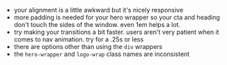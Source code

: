 - your alignment is a little awkward but it's nicely responsive
- more padding is needed for your hero wrapper so your cta and heading don't touch the sides of the window. even 1em helps a lot.
- try making your transitions a bit faster. users aren't very patient when it comes to nav animation. try for a .25s or less
- there are options other than using the `div` wrappers
- the `hero-wrapper` and `logo-wrap` class names are inconsistent